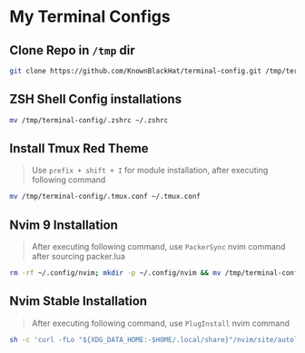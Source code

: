 # My Terminal Configs

## Clone Repo in `/tmp` dir
```bash
git clone https://github.com/KnownBlackHat/terminal-config.git /tmp/terminal-config
```
## ZSH Shell Config installations
```bash
mv /tmp/terminal-config/.zshrc ~/.zshrc
```

## Install Tmux Red Theme 
> Use `prefix + shift + I` for module installation, after executing following command
```bash
mv /tmp/terminal-config/.tmux.conf ~/.tmux.conf
```

## Nvim 9 Installation
> After executing following command, use `PackerSync` nvim command after sourcing packer.lua
```bash
rm -rf ~/.config/nvim; mkdir -p ~/.config/nvim && mv /tmp/terminal-config/nvim_9/* ~/.config/nvim
```

## Nvim Stable Installation
> After executing following command, use `PlugInstall` nvim command
```bash
sh -c 'curl -fLo "${XDG_DATA_HOME:-$HOME/.local/share}"/nvim/site/autoload/plug.vim --create-dirs https://raw.githubusercontent.com/junegunn/vim-plug/master/plug.vim' && mkdir -p ~/.config/nvim && mv /tmp/terminal-config/init.vim  ~/.config/nvim/init.vim 
```
 
